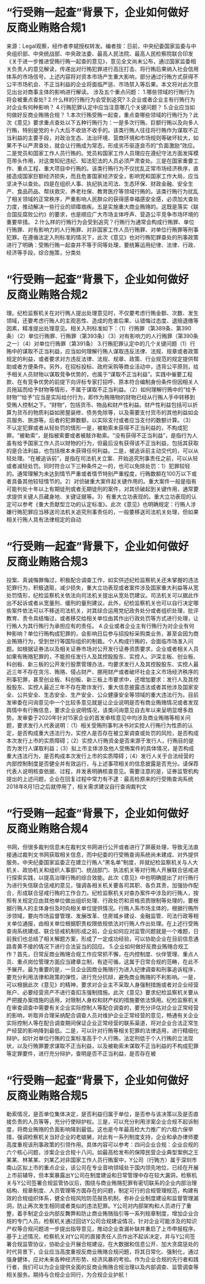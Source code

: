 # “行受贿一起查”背景下，企业如何做好反商业贿赂合规1

来源：Legal观察，经作者李斌授权转发。编者按：日前，中央纪委国家监委与中央组织部、中央统战部、中央政法委、最高人民法院、最高人民检察院联合印发《关于进一步推进受贿行贿一起查的意见》，意见全文尚未公布，通过国家监委相关负责人的意见解读，传递出对行贿犯罪进行高压打击、将行贿后果纳入社会信用体系的市场信号。上述内容将对资本市场产生重大影响，部分通过行贿方式获得不公平市场机会、不正当利益的企业将面临严惩、市场禁入等后果。本文将对此次意见出台对商事主体的影响进行解读。 涉及五个重点问题：  1.哪些领域的行贿行为将会被重点查处? 2.什么样的行贿行为会受到追究? 3.企业或者企业主有行贿行为对企业有何种影响？ 4.行贿犯罪认定中应当注意哪几个关键问题？ 5.企业应当如何做好反商业贿赂合规？ 1.本次行贿受贿一起查，重点查哪些领域的行贿行为？此次《意见》要求重点查处以下五种行贿行为：一是多次行贿、巨额行贿以及向多人行贿，特别是党的十八大后不收敛不收手的。该类行贿人往往将行贿作为谋取不正当利益的主要手段，对政治生态、法治环境、营商环境和市场规则等破坏较大，如果不予以严肃查处，就会让行贿成为常态，形成劣币驱逐良币的“负面激励”效应。二是党员和国家工作人员行贿的。党员和国家工作人员理应在遵纪守法方面发挥模范带头作用，对这类知纪违纪、知法犯法的人员必须严肃查处。三是在国家重要工作、重点工程、重大项目中行贿的。该类行贿行为不仅扰乱正常市场经济秩序，直接造成国家巨额经济损失，而且危害国家经济安全，影响党和国家工作大局，应当坚决予以查处。四是在组织人事、执纪执法司法、生态环保、财政金融、安全生产、食品药品、帮扶救灾、养老社保、教育医疗等领域行贿的。该类行贿行为扰乱了相关领域的正常秩序，严重影响人民群众的获得感幸福感安全感，必须加大查处力度，推动解决一些行业的顽瘴痼疾。五是实施重大商业贿赂的。这既是落实《联合国反腐败公约》的要求，也是顺应广大市场主体呼声、营造公平竞争市场环境的重要举措。 2.什么样的行贿行为会受到追究？行贿行为通常会构成行贿罪、单位行贿罪、对有影响力的人行贿罪、对非国家工作人员行贿罪、对单位行贿罪等刑事犯罪。在遵循法定入刑标准的情况下，此次《意见》也对行贿犯罪查处的刑事政策进行了明确：受贿行贿一起查并不等于同等处理，要统筹运用纪律、法律、行政、经济等手段，综合施策，分类处

# “行受贿一起查”背景下，企业如何做好反商业贿赂合规2

理。纪检监察机关在对行贿人提出处理意见时，不仅要考虑行贿金额、次数、发生领域，还要考虑行贿人的主观恶性、造成的危害后果、认错悔过态度、退赔退缴等因素，精准提出处理意见。相关入刑标准如下：（1）行贿罪（第389条、第390条）（2）单位行贿罪、行贿罪（第393条）（3）对有影响力的人行贿罪（第390条之一）（4）对单位行贿罪（第391条） 3.行贿犯罪认定中的几个关键问题（1）行贿中的谋取不正当利益，应当如何理解行贿人谋取违反法律、法规、规章或者政策规定的利益，或者要求对方违反法律、法规、规章、政策、行业规范的规定提供帮助或者方便条件。另外，在招标投标、政府采购等商业活动中，违背公平原则，给予相关人员财物以谋取竞争优势的，也属于“谋取不正当利益”。实践中催要工程款、在有竞争优势的前提下向评标专家打招呼、原本符合编制身份条件但因相关人员拖延而给予财物等情形，不属于谋取不正当利益。（2）如何理解行贿中的“给予财物”“给予”应当是实际给付行为，即作为贿赂物的财物已经从行贿人手中转移到受贿人控制之下。“财物”，包括货币、物品和财产性利益。财产性利益包括可以折算为货币的物质利益如房屋装修、债务免除等，以及需要支付货币的其他利益如会员服务、旅游等。后者的犯罪数额，以实际支付或者应当支付的数额计算。（3）不认定犯罪或者从轻处罚的情形一是，被勒索未获得不正当利益的，不构成犯罪。“被勒索”，是指被索要或者被敲诈勒索。“没有获得不正当利益”，是指行为人虽有给予国家工作人员以财物的行为，但最后没有获得该不正当利益，包括其获取的是合法利益，也包括根本未获得任何利益。二是，被追诉前主动交代的，可以从轻处理。“在被追诉前”，是指在司法机关立案、开始追究刑事责任之前，可以从轻或者减轻处罚。同时符合以下三种条件之一的，也可以免除处罚：1）犯罪较轻的。通常理解为未达到情节严重或者情节特别严重程度，行贿数额在100万以下或者具备其他较轻情节的。2）对侦破重大案件起关键作用的。重大案件一般是指有可能判处十年以上有期徒刑或者无期徒刑的案件，对其侦破起到关键作用，通常要求提供关键人员藏身地、关键证据等。3）有重大立功表现的。重大立功表现的认定可以参考《重大贡献型立功的认定标准》。此次《意见》也明确规定：行贿人涉嫌行贿犯罪应当移送司法机关追究刑事责任的，一般要移送司法机关处理，但如果相关行贿人具有法律规定的自动

# “行受贿一起查”背景下，企业如何做好反商业贿赂合规3

投案、真诚悔罪悔过，积极配合调查工作，如实供述纪检监察机关还未掌握的违法犯罪行为，积极退赃，减少损失，重大立功表现或者案件涉及国家重大利益等从宽处罚情形，纪检监察机关依法向司法机关提出从宽处罚建议。司法机关可以据此作出不起诉或者从宽量刑、缓刑的量刑建议。此外，纪检监察机关也可以自行决定哪些案件依法可以不移送司法机关，对其综合运用党纪政务处分或者组织处理，批评教育、责令具结悔过，或者移交给相关单位由其作出行政处罚等方式进行处理，让行贿人为其行贿行为承担应有的责任。 4.企业或者企业主有行贿行为对企业有何种影响？单位行贿构成犯罪的，会影响日后参与招投标采购类业务，甚至会因为商业贿赂行为，受到世行等国际组织的制裁。个人构成行贿的，会面临市场准入问题。如根据证券法以及相关证券市场对公开发行证券资质要求，企业或者相关人员如果有贿赂犯罪的，不能担任发行人及其控股股东、实控人。沪深主板、创业板、科创板、新三板的公开发行股票管理办法，均要求发行人及其控股股东、实控人最近三年不存在贪污、贿赂、侵占财产、挪用财产或者破坏社会主义市场经济秩序的刑事犯罪，甚至创业板、科创板、新三板上市要求中，还增加要求：发行人及其控股股东、实控人最近三年不存在欺诈发行、重大信息披露违法或者其他涉及国家安全、公共安全、生态安全、生产安全、公众健康安全等领域的重大违法行为。目前发审委在问询意见中一个比较多意见就是让企业说明是否有商业贿赂情况或者发现舆情中有行贿信息，要求企业说明情况，该类问询意见自去年以来呈明显增多趋势。发审委于2020年针对15家企业的首发审核意见中均涉及商业贿赂等相关问题，要求发行人代表说明：（1）相关受贿刑事判决书对实控人行贿行为性质的认定，是否构成重大违法行为，实控人是否存在被立案调查或处罚的风险，是否构成本次发行上市的实质障碍；（2）实控人行贿资金是否来源于发行人，行贿目的是否为发行人谋取利益；（3）拟上市主体涉及他人受贿案件的具体情况，是否构成重大违法行为，是否构成本次发行上市的实质障碍；（4）发行人关于合法经营的内部控制制度是否健全并有效运行，与上述事项相关的信息披露是否充分。请保荐代表人说明核查依据、过程，并发表明确核查意见。需要注意的是，证券监管机构提出的上述问题，企业在回复过程中常力有不逮：最高检原来的行受贿查询系统2018年8月1日之后就停用了，相关需求建议自行查询裁判文

# “行受贿一起查”背景下，企业如何做好反商业贿赂合规4

书网，但很多裁判信息未在裁判文书网进行公开或者进行了屏蔽处理，导致无法直接通过裁判文书网获取相关信息，而中纪委的行受贿查询系统尚未建成、对外提供服务。中央纪委国家监委正在建立行贿人“黑名单”制度，并就纪检监察机关与人大机关、政协机关和组织人事部门、统战部门、执法机关等对行贿人开展联合惩戒进行探索实践，以提高治理行贿的综合效能。此次《意见》中也明确提出了对行贿行为进行失信联合惩戒的意见，强调各相关机关要各司其职、各负其责，加强协作配合，形成联合惩戒行贿的工作合力。纪检监察机关对查办案件中涉及的行贿人，按照有关规定应由其他单位做出组织处理、行政处罚和资格资质限制等处理的，要根据行贿人的主体身份及时向相关单位提供情况。行贿人系市场主体的，根据行贿所涉领域，要向市场监督管理、发展改革、住房城乡建设、金融监管、司法行政等相关单位通报，由相关单位根据职责权限依规依法对行贿人作出处理。在上述行受贿查询系统建成、联合惩戒机制形成之前，企业如何应对监管问题就是一个难题，日前我们也总结了相关解题方案，形成了一定成功经验，可以协助企业在目前信息通路青黄不接的情况下进行合法妥当的回应。 5.企业如何做好反商业贿赂合规工作？首先，日常反商业贿赂合规工作应常抓不懈，在内控制度、伙伴管理、重点人员、重点岗位管理方面应当建章立制，有迹可循，这属于日常合规的范畴，在此不予展开。最为重要的是，一旦企业因商业贿赂行为进入纪律调查和刑事追诉程序，要充分利用法律和政策的弹性，进行充分抗辩，避免商业贿赂的不利影响。一是，可以根据此次《意见》的精神，要求对企业主不采取人身强制措施或者对企业经营账户、必要经营资产不进行查扣冻强制措施。此次《意见》要求纪检监察机关要从严把握办案措施的适用，对限制人身权和财产权的措施要依法慎用。纪检监察机关在审查调查中需要有关企业实际控制人等配合调查的，要充分评估对企业正常经营的影响，听取并合理采纳配合调查人员对维护企业正常经营的意见，畅通有关企业实际控制人等在配合调查期间保证企业正常经营的联系渠道，将对企业合法正常生产经营的影响降到最低。二是，可以针对行贿等相关犯罪的法律适用，进行精细化辩护。如针对单位行贿的立案标准高于个人行贿，法定刑低于个人行贿的立法现状，以及行贿罪要求谋取不正当利益，以及被勒索未谋取不正当利益的不构成犯罪等定罪要件，进行充分辩护，查明是否不正当利益，是否存在被

# “行受贿一起查”背景下，企业如何做好反商业贿赂合规5

勒索情况，是否单位集体决定，是否利益归属于单位，是否参与该决策以及是否直接负责的人员等等，充分行使辩护权。三是，可以充分利用涉案企业合规不起诉制度，将商业贿赂的负面影响降到最低。这也是今年最高检大力推广的六稳六保举措，强调检察机关当好企业的老娘舅，对此有一系列制度支持，企业和承办律师要高度重视该刑事政策的引领作用。具体内容可以参考：四问企业合规：企业合规的六个核心问题，涉案企业合规十八问。如最高检发布的保障民营企业典型案例之王某某、林某某、刘某乙对非国家工作人员行贿案中，Y公司（行贿方）属于深圳市南山区拟上市的重点企业，该公司在专业音响领域处于国内领先地位，已经在开展上市前辅导，但本案暴露出Y公司在制度建设和日常管理中存在较大漏洞，检察机关与Y公司签署合规监管协议后，围绕与商业贿赂犯罪有密切联系的企业内部治理结构、规章制度、人员管理等方面存在的问题，制定可行的合规管理规范，构建有效的合规组织体系，健全合规风险防范报告机制，弥补企业制度建设和监督管理漏洞，防止再次发生相同或者类似的违法犯罪。Y公司对内部架构和人员进行了重整，着手制定企业内部反舞弊和防止商业贿赂指引等一系列规章制度，增加企业合规的专门人员。检察机关通过回访Y公司合规建设情况，针对企业可能涉及的知识产权等合规问题进一步提出指导意见，推动企业查漏补缺并重启了上市申报程序。基于上述情况，检察机关对Y公司的直接责任人员作出不起诉决定，并与Y公司签署合规监管协议，协助企业开展合规建设。在大数据和信息公开、加大贪腐惩处的时代背景下，企业应当高度重视反商业贿赂合规问题，将其日常化、强制化，通过强身健体，应对未来各种经济形势、经济风暴的考验。作为企业合规的先行者和践行者，我们可以为企业提供全面的反商业贿赂合规治理以及内部调查、监管调查等相关服务。期待与合规企业同行，为合规企业护航！

